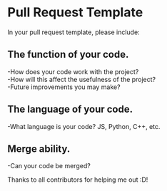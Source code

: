 # Pull Request Template<BR>
In your pull request template, please include:<BR>
## The function of your code.<BR>
-How does your code work with the project?<BR>
-How will this affect the usefulness of the project?<BR>
-Future improvements you may make?<BR>
## The language of your code.<BR>
-What language is your code? JS, Python, C++, etc.<BR>
## Merge ability.<BR>
-Can your code be merged?<BR>

Thanks to all contributors for helping me out :D!

